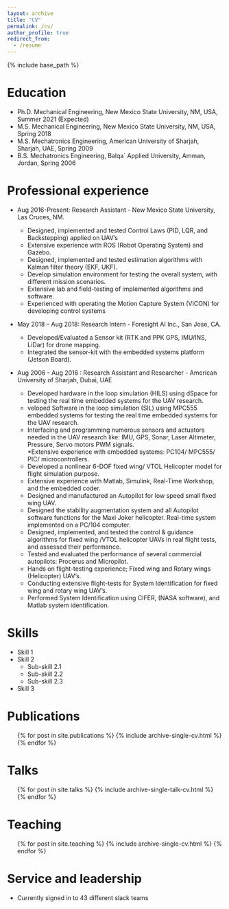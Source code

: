 ```yaml
---
layout: archive
title: "CV"
permalink: /cv/
author_profile: true
redirect_from:
  - /resume
---
```


{% include base_path %}

Education
======
* Ph.D. Mechanical Engineering, New Mexico State University, NM, USA, Summer 2021 (Expected) 
* M.S. Mechanical Engineering, New Mexico State University, NM, USA, Spring 2018 
* M.S. Mechatronics Engineering, American University of Sharjah, Sharjah, UAE, Spring 2009 
* B.S. Mechatronics Engineering, Balqa` Applied University, Amman, Jordan, Spring 2006

Professional experience
======
* Aug 2016-Present: Research Assistant - New Mexico State University, Las Cruces, NM.  
  * Designed, implemented and tested Control Laws (PID, LQR, and Backstepping) applied on UAV’s 
  * Extensive experience with ROS (Robot Operating System) and Gazebo. 
  * Designed, implemented and tested estimation algorithms with Kalman filter theory (EKF, UKF). 
  * Develop simulation environment for testing the overall system, with different mission scenarios. 
  * Extensive lab and field-testing of implemented algorithms and software. 
  * Experienced with operating the Motion Capture System (VICON) for developing control systems 

* May 2018 – Aug 2018: Research Intern - Foresight AI Inc., San Jose, CA.
  * Developed/Evaluated a Sensor kit (RTK and PPK GPS, IMU/INS, LiDar) for drone mapping. 
  * Integrated the sensor-kit with the embedded systems platform (Jetson Board). 
  
* Aug 2006 - Aug 2016 : Research Assistant and Researcher - American University of Sharjah, Dubai, UAE	
  * Developed hardware in the loop simulation (HILS) using dSpace for testing the real time embedded systems for the UAV research. 
  * veloped Software in the loop simulation (SIL) using MPC555 embedded systems for testing the real time embedded systems for the UAV research. 
  * Interfacing and programming numerous sensors and actuators needed in the UAV research like: IMU, GPS, Sonar, Laser Altimeter, Pressure, Servo motors PWM signals.  
  *Extensive experience with embedded systems: PC104/ MPC555/ PIC/ microcontrollers. 
  * Developed a nonlinear 6-DOF fixed wing/ VTOL Helicopter model for flight simulation purpose. 
  * Extensive experience with Matlab, Simulink, Real-Time Workshop, and the embedded coder.  
  * Designed and manufactured an Autopilot for low speed small fixed wing UAV. 
  * Designed the stability augmentation system and all Autopilot software functions for the Maxi Joker helicopter. Real-time system implemented on a PC/104 computer.  
  * Designed, implemented, and tested the control & guidance algorithms for fixed wing /VTOL helicopter UAVs in real flight tests, and assessed their performance. 
  * Tested and evaluated the performance of several commercial autopilots: Procerus and Micropilot.   
  * Hands on flight-testing experience; Fixed wing and Rotary wings (Helicopter) UAV’s. 
  * Conducting extensive flight-tests for System Identification for fixed wing and rotary wing UAV’s. 
  * Performed System Identification using CIFER, (NASA software), and Matlab system identification. 


Skills
======
* Skill 1
* Skill 2
  * Sub-skill 2.1
  * Sub-skill 2.2
  * Sub-skill 2.3
* Skill 3

Publications
======
  <ul>{% for post in site.publications %}
    {% include archive-single-cv.html %}
  {% endfor %}</ul>
  
Talks
======
  <ul>{% for post in site.talks %}
    {% include archive-single-talk-cv.html %}
  {% endfor %}</ul>
  
Teaching
======
  <ul>{% for post in site.teaching %}
    {% include archive-single-cv.html %}
  {% endfor %}</ul>
  
Service and leadership
======
* Currently signed in to 43 different slack teams
